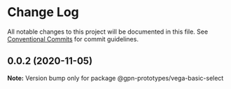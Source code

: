 # Change Log

All notable changes to this project will be documented in this file.
See [Conventional Commits](https://conventionalcommits.org) for commit guidelines.

## 0.0.2 (2020-11-05)

**Note:** Version bump only for package @gpn-prototypes/vega-basic-select
